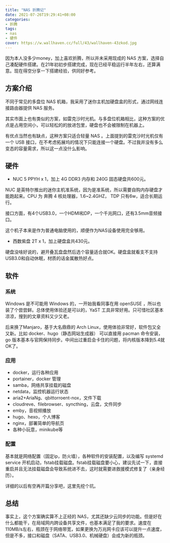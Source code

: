 ```yaml
---
title: "NAS 折腾记"
date: 2021-07-26T19:29:41+08:00
categories:
- 折腾
tags:
- nas
- 硬件
cover: https://w.wallhaven.cc/full/43/wallhaven-43zkod.jpg
---
```


因为本人没多少money，加上喜欢折腾，所以并未采用现成的 NAS 方案，选择自己凑配硬件搭建。在21年初初步搭建完成，现在已经平稳运行半年左右，还算满意。现在得空分享一下搭建经验，供同好参考。

## 方案介绍

不同于常见的多盘位 NAS 机箱，我采用了迷你主机加硬盘盒的形式，通过网线连接路由器提供 NAS 服务。

其实市面上也有类似的方案，如雷克沙时光机。与多盘位机箱相比，这种方案的优点是占用空间小，可以轻松的的放进包里，硬盘也不会被限制在机器上。

有优点当然也有缺点，这种方案只适合轻量 NAS 。上面提到的雷克沙时光机仅有一个 USB 接口，在不考虑拓展坞的情况下只能连接一个硬盘。不过我并没有多么变态的容量需求，所以这一点没什么影响。

## 硬件

- NUC 5 PPYH  x 1，加上 4G DDR3 内存和 240G 固态硬盘共600元。

NUC 是英特尔推出的迷你主机准系统，因为是准系统，所以需要自购内存硬盘才能跑起来。CPU 为 奔腾 4 核处理器，1.6~2.4GHZ， TDP 只有6w，适合长期运行。

接口方面，有4个USB3.0，一个HDMI和DP，一个千兆网口，还有3.5mm音频接口。

这个机子本来是作为普通电脑使用的，顺便作为NAS设备使用完全够用。

- 西数紫盘 2T x 1，加上硬盘盒共430元。

硬盘没啥好说的，避开叠瓦盘盘然后选个容量适合就OK。硬盘盒就看支不支持USB3.0和自动休眠，材质的话金属散热好点。

## 软件

### 系统

Windows 是不可能用 Windows 的，一开始我看同事在用 openSUSE ，所以也装了个尝尝鲜。总体使用体验还是可以的，YaST 工具非常好用。只可惜社区基本凉凉，搜到的文章资料又少又老。

后来换了Manjaro，基于大名鼎鼎的 Arch Linux，使用体验非常好，软件包又全又新。比如 docker、hugo（静态网站生成器） 可以直接用 pacman 命令安装，go 版本基本与官网保持同步。中间出过重启会卡住的问题，将内核版本降到5.4就OK了。

### 应用

- docker，运行各种应用
- portainer，docker 管理
- samba，网络共享挂载的磁盘
- netdata，监控机器运行状态
- aria2+AriaNg、qbittorroent-nox，文件下载
- cloudreve、filebrowser、syncthing，云盘，文件同步
- emby，音视频播放
- hugo、hexo，个人博客
- nginx，部署简单的导航页
- 各种小玩意，minikube等

### 配置

基本就是网络配置（固定ip，防火墙），各种软件的安装配置，以及编写 systemd service 开机启动，fstab挂载磁盘。fstab挂载磁盘要小心，建议先试一下，直接重启并且无法挂载磁盘会导致系统进不去，这时就需要进救援模式修复了（亲身经历）。

详细的以后有空再开篇分享吧，这里先挖个坑。

## 总结

事实上，这个方案确实算不上正经的 NAS，尤其还缺少云同步的功能。但是好在什么都能干，在局域网内跨设备共享文件，也基本满足了我的要求。速度在110MB/s左右，瓶颈在于网络带宽，如果更换为万兆网卡应该可以提升一点速度，但是不多，接口和磁盘（SATA、USB3.0、机械硬盘）会成为新的瓶颈。

